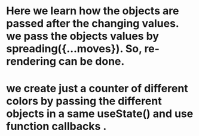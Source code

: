 # Here we learn how the objects are passed after the changing values. we pass the objects values by spreading({...moves}). So, re-rendering can be done.

# we create just a counter of different colors by passing the different objects in a same useState() and use function callbacks .
